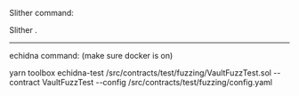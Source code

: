 Slither command:

Slither .

---

echidna command: (make sure docker is on)

yarn toolbox
echidna-test /src/contracts/test/fuzzing/VaultFuzzTest.sol --contract VaultFuzzTest --config /src/contracts/test/fuzzing/config.yaml
